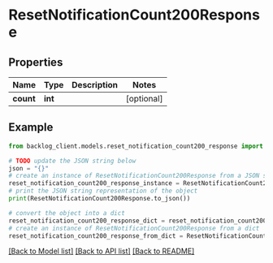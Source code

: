 # ResetNotificationCount200Response


## Properties

Name | Type | Description | Notes
------------ | ------------- | ------------- | -------------
**count** | **int** |  | [optional] 

## Example

```python
from backlog_client.models.reset_notification_count200_response import ResetNotificationCount200Response

# TODO update the JSON string below
json = "{}"
# create an instance of ResetNotificationCount200Response from a JSON string
reset_notification_count200_response_instance = ResetNotificationCount200Response.from_json(json)
# print the JSON string representation of the object
print(ResetNotificationCount200Response.to_json())

# convert the object into a dict
reset_notification_count200_response_dict = reset_notification_count200_response_instance.to_dict()
# create an instance of ResetNotificationCount200Response from a dict
reset_notification_count200_response_from_dict = ResetNotificationCount200Response.from_dict(reset_notification_count200_response_dict)
```
[[Back to Model list]](../README.md#documentation-for-models) [[Back to API list]](../README.md#documentation-for-api-endpoints) [[Back to README]](../README.md)


